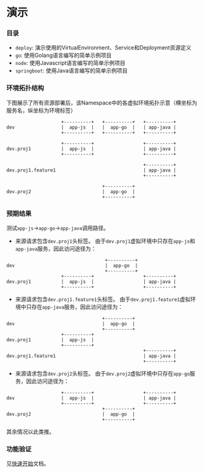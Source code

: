 # 演示

### 目录

- `deploy`: 演示使用的VirtualEnvironment、Service和Deployment资源定义
- `go`: 使用Golang语言编写的简单示例项目
- `node`: 使用Javascript语言编写的简单示例项目
- `springboot`: 使用Java语言编写的简单示例项目

### 环境拓扑结构

下图展示了所有资源部署后，该Namespace中的各虚拟环境拓扑示意（横坐标为服务名，纵坐标为环境标签）

```
                    +----------+   +----------+   +----------+
dev                 |  app-js  |   |  app-go  |   | app-java |
                    +----------+   +----------+   +----------+

                    +----------+                  +----------+
dev.proj1           |  app-js  |                  | app-java |
                    +----------+                  +----------+

                                                  +----------+
dev.proj1.feature1                                | app-java |
                                                  +----------+

                                   +----------+
dev.proj2                          |  app-go  |
                                   +----------+
```

### 预期结果

测试`app-js`->`app-go`->`app-java`调用路径。

- 来源请求包含`dev.proj1`头标签。
由于`dev.proj1`虚拟环境中只存在`app-js`和`app-java`服务，因此访问途径为：

```
                                    +----------+                
dev                                 |  app-go  |                
                                    +----------+                
                    +----------+                  +----------+
dev.proj1           |  app-js  |                  | app-java |
                    +----------+                  +----------+
```

- 来源请求包含`dev.proj1.feature1`头标签。
由于`dev.proj1.feature1`虚拟环境中只存在`app-java`服务，因此访问途径为：

```
                                   +----------+                
dev                                |  app-go  |                
                                   +----------+                
                    +----------+                                
dev.proj1           |  app-js  |                                
                    +----------+                                
                                                  +----------+
dev.proj1.feature1                                | app-java |
                                                  +----------+
```

- 来源请求包含`dev.proj2`头标签。
由于`dev.proj2`虚拟环境中只存在`app-go`服务，因此访问途径为：

```
                    +----------+                  +----------+
dev                 |  app-js  |                  | app-java |
                    +----------+                  +----------+
                                   +----------+
dev.proj2                          |  app-go  |
                                   +----------+
```

其余情况以此类推。

### 功能验证

见[快速开始](https://alibaba.github.io/virtual-environment/#/zh-cn/doc/quickstart)文档。
